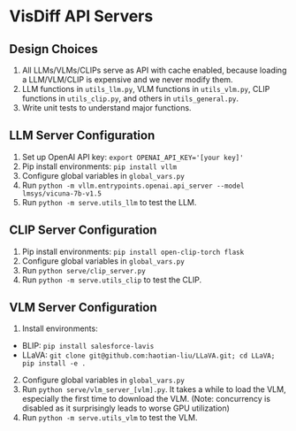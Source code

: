 # VisDiff API Servers

## Design Choices

1. All LLMs/VLMs/CLIPs serve as API with cache enabled, because loading a LLM/VLM/CLIP is expensive and we never modify them.
2. LLM functions in `utils_llm.py`, VLM functions in `utils_vlm.py`, CLIP functions in `utils_clip.py`, and others in `utils_general.py`.
3. Write unit tests to understand major functions.

## LLM Server Configuration

1. Set up OpenAI API key: `export OPENAI_API_KEY='[your key]'`
2. Pip install environments: `pip install vllm`
3. Configure global variables in `global_vars.py`
4. Run `python -m vllm.entrypoints.openai.api_server --model lmsys/vicuna-7b-v1.5`
5. Run `python -m serve.utils_llm` to test the LLM.

## CLIP Server Configuration

1. Pip install environments: `pip install open-clip-torch flask`
2. Configure global variables in `global_vars.py`
3. Run `python serve/clip_server.py`
4. Run `python -m serve.utils_clip` to test the CLIP.

## VLM Server Configuration

1. Install environments:
  - BLIP: `pip install salesforce-lavis`
  - LLaVA: `git clone git@github.com:haotian-liu/LLaVA.git; cd LLaVA; pip install -e .`
2. Configure global variables in `global_vars.py`
3. Run `python serve/vlm_server_[vlm].py`. It takes a while to load the VLM, especially the first time to download the VLM. (Note: concurrency is disabled as it surprisingly leads to worse GPU utilization)
4. Run `python -m serve.utils_vlm` to test the VLM.

